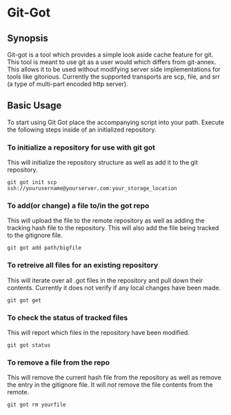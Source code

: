 # Git-Got
## Synopsis
Git-got is a tool which provides a simple look aside cache feature for git.
This tool is meant to use git as a user would which differs from git-annex.
This allows it to be used without modifying server side implementations for
tools like gitorious.  Currently the supported transports are scp, file, and srr
(a type of multi-part encoded http server).

## Basic Usage
To start using Git Got place the accompanying script into your path.  Execute
the following steps inside of an initialized repository.

### To initialize a repository for use with git got
This will initialize the repository structure as well as add it to the git
repository.

    git got init scp ssh://yourusername@yourserver.com:your_storage_location

### To add(or change) a file to/in the got repo
This will upload the file to the remote repository as well as adding the
tracking hash file to the repository.  This will also add the file being
tracked to the gitignore file.

    git got add path/bigfile

### To retreive all files for an existing repository
This will iterate over all .got files in the repository and pull down their
contents.  Currently it does not verify if any local changes have been made.

    git got get

### To check the status of tracked files
This will report which files in the repository have been modified.

    git got status

### To remove a file from the repo
This will remove the current hash file from the repository as well as remove
the entry in the gitignore file.  It will *not* remove the file contents from
the remote.

    git got rm yourfile
